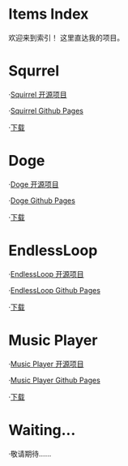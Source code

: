 # Items Index
欢迎来到索引！
这里直达我的项目。
# Squrrel
·[Squirrel 开源项目](https://github.com/CHKEric/Squirrel)

·[Squirrel Github Pages](https://chkeric.github.io/Squirrel/)

·[下载](https://github.com/CHKEric/Squirrel.git)
# Doge
·[Doge 开源项目](https://github.com/CHKEric/Doge)

·[Doge Github Pages](https://chkeric.github.io/Doge/)

·[下载](https://github.com/CHKEric/Doge.git)
# EndlessLoop
·[EndlessLoop 开源项目](https://github.com/CHKEric/EndlessLoop)

·[EndlessLoop Github Pages](https://chkeric.github.io/EndlessLoop/)

·[下载](https://github.com/CHKEric/EndlessLoop.git)
# Music Player
·[Music Player 开源项目](https://github.com/CHKEric/MusicPlayer)

·[Music Player Github Pages](https://chkeric.github.io/MusicPlayer/)

·[下载](https://github.com/CHKEric/MusicPlayer.git)
# Waiting...
·敬请期待......
